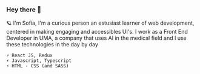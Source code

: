### Hey there 🔭

🪐  I'm Sofía, I'm a curious person an estusiast learner of web development, centered in making engaging and accessibles UI's.
    I work as a Front End Developer in UMA, a company that uses AI in the medical field and I use these technologies in the day by day 

    ⚡ React JS, Redux
    ⚡ Javascript, Typescript
    ⚡ HTML - CSS (and SASS)

